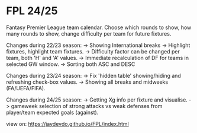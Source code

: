 # FPL 24/25

Fantasy Premier League team calendar.
Choose which rounds to show, how many rounds to show, change difficulty per team for future fixtures.

Changes during 22/23 season:
-> 	Showing International breaks
-> 	Highlight fixtures, highlight team fixtures.
-> 	Difficulty factor can be changed per team, both 'H' and 'A' values.
->      Immediate recalculation of DF for teams in selected GW window. 
->      Sorting both ASC and DESC

Changes during 23/24 season:
->      Fix 'hidden table' showing/hiding and refreshing check-box values.
-> 	Showing all breaks and midweeks (FA/UEFA/FIFA).

Changes during 24/25 season:
-> 	Getting Xg info per fixture and visualise.
-> 	gameweek selection of strong attacks vs weak defenses from player/team expected goals (against).

        
view on: https://jaydevdo.github.io/FPL/index.html

